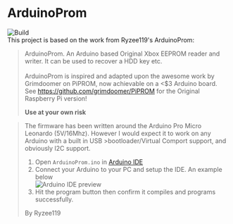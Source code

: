 # ArduinoProm
![Build](https://github.com/dtomcat/ArdPromSD/workflows/Build/badge.svg)  
This project is based on the work from Ryzee119's ArduinoProm:

>ArduinoProm. An Arduino based Original Xbox EEPROM reader and writer.
>It can be used to recover a HDD key etc. <br><br>
>ArduinoProm is inspired and adapted upon the awesome work by Grimdoomer on PiPROM, now achievable on a <$3 Arduino board.
>See https://github.com/grimdoomer/PiPROM for the Original Raspberry Pi version!
>  
>**Use at your own risk**
>

>The firmware has been written around the Arduino Pro Micro Leonardo (5V/16Mhz). However I would expect it to work on any Arduino with a built in USB >bootloader/Virtual Comport support, and obviously I2C support.
>1. Open `ArduinoProm.ino` in [Arduino IDE](https://www.arduino.cc/en/main/software)
>2. Connect your Arduino to your PC and setup the IDE. An example below <br> ![Arduino IDE preview](https://i.imgur.com/V7CJpkd.png)
>3. Hit the program button then confirm it compiles and programs successfully.
>
>
>By Ryzee119
